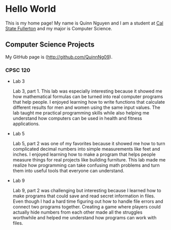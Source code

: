 # Hello World

This is my home page! My name is Quinn Nguyen and I am a student at [Cal State Fullerton](http://www.fullerton.edu/) and my major is Computer Science.

## Computer Science Projects

My GitHub page is (http://github.com/QuinnNg09).

### CPSC 120

* Lab 3

  Lab 3, part 1. This lab was especially interesting because it showed me how mathematical formulas can be turned into real computer programs that help people. I enjoyed learning how to write functions that calculate different results for men and women using the same input values. The lab taught me practical programming skills while also helping me understand how computers can be used in health and fitness applications.

* Lab 5

  Lab 5, part 2 was one of my favorites because it showed me how to turn complicated decimal numbers into simple measurements like feet and inches. I enjoyed learning how to make a program that helps people measure things for real projects like building furniture. This lab made me realize how programming can take confusing math problems and turn them into useful tools that everyone can understand.

* Lab 9

  Lab 9, part 2 was challenging but interesting because I learned how to make programs that could save and read secret information in files. Even though I had a hard time figuring out how to handle file errors and connect two programs together. Creating a game where players could actually hide numbers from each other made all the struggles worthwhile and helped me understand how programs can work with files.